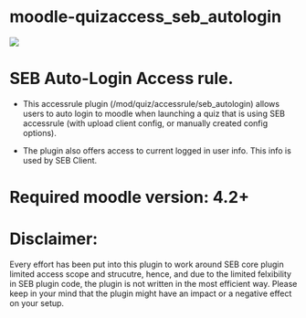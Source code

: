 # moodle-quizaccess_seb_autologin
![](https://github.com/ethz-let/moodle-quizaccess_seb_autologin/actions/workflows/moodle-plugin-ci.yml/badge.svg)

# SEB Auto-Login Access rule.

* This accessrule plugin (/mod/quiz/accessrule/seb_autologin) allows users to auto login to moodle when launching a quiz that is using SEB accessrule (with upload client config, or manually created config options).

* The plugin also offers access to current logged in user info. This info is used by SEB Client.

# Required moodle version: 4.2+

# Disclaimer:
Every effort has been put into this plugin to work around SEB core plugin limited access scope and strucutre, hence, and due to the limited felxibility in SEB plugin code, the plugin is not written in the most efficient way. Please keep in your mind that the plugin might have an impact or a negative effect on your setup.
